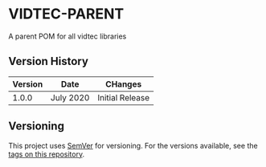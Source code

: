 # VIDTEC-PARENT

A parent POM for all vidtec libraries

## Version History

| Version  | Date  | CHanges
|---------------|----------------|--------|
| 1.0.0    |   July 2020   |  Initial Release |


## Versioning

This project uses [SemVer](http://semver.org/) for versioning. For the versions available, see the [tags on this repository](https://github.com/gareth-floodgate/rtp-packet/tags). 

